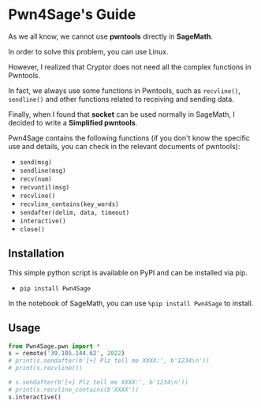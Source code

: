 # Pwn4Sage's Guide

As we all know, we cannot use **pwntools** directly in **SageMath**.

In order to solve this problem, you can use Linux.

However, I realized that Cryptor does not need all the complex functions in Pwntools.

In fact, we always use some functions in Pwntools, such as `recvline()`, `sendline()` and other functions related to receiving and sending data.

Finally, when I found that **socket** can be used normally in SageMath, I decided to write a **Simplified pwntools**.

Pwn4Sage contains the following functions (if you don't know the specific use and details, you can check in the relevant documents of pwntools):

- `send(msg)`
- `sendline(msg)`
- `recv(num)`
- `recvuntil(msg)`
- `recvline()`
- `recvline_contains(key_words)`
- `sendafter(delim, data, timeout)`
- `interactive()`
- `close()`

## Installation


This simple python script is available on PyPI and can be installed via pip. 

- `pip install Pwn4Sage`

In the notebook of SageMath, you can use `%pip install Pwn4Sage` to install.

## Usage

```python
from Pwn4Sage.pwn import *
s = remote('39.105.144.62', 2022)
# print(s.sendafter(b'[+] Plz tell me XXXX:', b'1234\n'))
# print(s.recvline())

# s.sendafter(b'[+] Plz tell me XXXX:', b'1234\n'))
# print(s.recvline_contains(b'XXXX'))
s.interactive()
```



